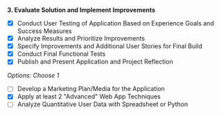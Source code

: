 **3. Evaluate Solution and Implement Improvements**
  - [x] Conduct User Testing of Application Based on Experience Goals and Success Measures
  - [x] Analyze Results and Prioritize Improvements
  - [x] Specify Improvements and Additional User Stories for Final Build
  - [x] Conduct Final Functional Tests
  - [x] Publish and Present Application and Project Reflection

*Options: Choose 1*
- [ ] Develop a Marketing Plan/Media for the Application
- [x] Apply at least 2 "Advanced" Web App Techniques
- [ ] Analyze Quantitative User Data with Spreadsheet or Python

